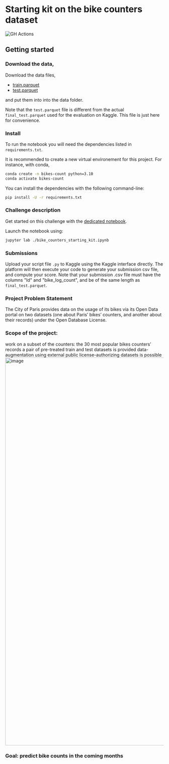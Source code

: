 # Starting kit on the bike counters dataset

![GH Actions](https://github.com/ramp-kits/bike_counters/actions/workflows/main.yml/badge.svg)

## Getting started

### Download the data,

Download the data files,
 - [train.parquet](https://github.com/ramp-kits/bike_counters/releases/download/v0.1.0/train.parquet)
 - [test.parquet](https://github.com/ramp-kits/bike_counters/releases/download/v0.1.0/test.parquet)

and put them into into the data folder.

Note that the `test.parquet` file is different from the actual `final_test.parquet` used for the evaluation on Kaggle. This file is just here for convenience.

### Install

To run the notebook you will need the dependencies listed
in `requirements.txt`. 

It is recommended to create a new virtual environement for this project. For instance, with conda,
```bash
conda create -n bikes-count python=3.10
conda activate bikes-count
```

You can install the dependencies with the following command-line:

```bash
pip install -U -r requirements.txt
```


### Challenge description

Get started on this challenge with the
[dedicated notebook](bike_counters_starting_kit.ipynb).

Launch the notebook using:

```bash
jupyter lab ./bike_counters_starting_kit.ipynb
```

### Submissions

Upload your script file `.py` to Kaggle using the Kaggle interface directly.
The platform will then execute your code to generate your submission csv file, and compute your score.
Note that your submission .csv file must have the columns "Id" and "bike_log_count", and be of the same length as `final_test.parquet`.


### Project Problem Statement

The City of Paris provides data on the usage of its bikes via its Open Data portal on two datasets (one about Paris’ bikes’ counters, and another about their records) under the Open Database License.

### Scope of the project:
work on a subset of the counters: the 30 most popular bikes counters’ records
a pair of pre-treated train and test datasets is provided
data-augmentation using external public license-authorizing datasets is possible
<img width="1234" alt="image" src="https://github.com/sol-dnn/cyclist_trafic_prediction/assets/144451919/5501bc7f-1bb9-4b6f-87aa-74ba05c72a86">


### Goal: predict bike counts in the coming months
